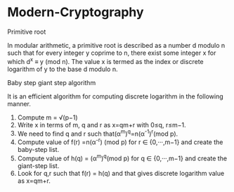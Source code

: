 # Modern-Cryptography

Primitive root

In modular arithmetic, a  primitive root is described as a number d modulo n such that for every integer y coprime to n, there exist some integer x for which d<sup>x</sup>  ≡ y (mod n). 
The value x is termed as the index or discrete logarithm of y to the base d modulo n. 

Baby step giant step algorithm

It is an efficient algorithm for computing discrete logarithm in the following manner.

1. Compute m = √(p−1)
2. Write x in terms of m, q and r as x=qm+r with 0≤q, r≤m−1. 
3. We need to find q and r such that(α<sup>m</sup>)<sup>q</sup>=n(α<sup>-1</sup>)<sup>r</sup>(mod p).
4. Compute value of f(r) =n(α<sup>-r</sup>) (mod  p) for r ∈ {0,···,m−1} and create the baby-step list.
5. Compute value of h(q) = (α<sup>m</sup>)<sup>q</sup>(mod p) for q ∈ {0,···,m−1} and create the giant-step list.
6. Look for q,r such that f(r) = h(q) and that gives discrete logarithm value as x=qm+r.
